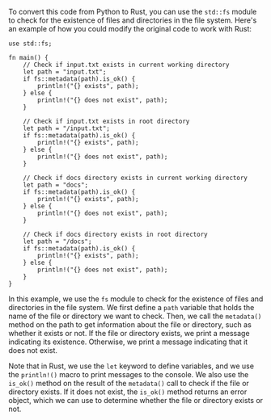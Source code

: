  To convert this code from Python to Rust, you can use the `std::fs` module to check for the existence of files and directories in the file system. Here's an example of how you could modify the original code to work with Rust:
```
use std::fs;

fn main() {
    // Check if input.txt exists in current working directory
    let path = "input.txt";
    if fs::metadata(path).is_ok() {
        println!("{} exists", path);
    } else {
        println!("{} does not exist", path);
    }

    // Check if input.txt exists in root directory
    let path = "/input.txt";
    if fs::metadata(path).is_ok() {
        println!("{} exists", path);
    } else {
        println!("{} does not exist", path);
    }

    // Check if docs directory exists in current working directory
    let path = "docs";
    if fs::metadata(path).is_ok() {
        println!("{} exists", path);
    } else {
        println!("{} does not exist", path);
    }

    // Check if docs directory exists in root directory
    let path = "/docs";
    if fs::metadata(path).is_ok() {
        println!("{} exists", path);
    } else {
        println!("{} does not exist", path);
    }
}
```
In this example, we use the `fs` module to check for the existence of files and directories in the file system. We first define a `path` variable that holds the name of the file or directory we want to check. Then, we call the `metadata()` method on the path to get information about the file or directory, such as whether it exists or not. If the file or directory exists, we print a message indicating its existence. Otherwise, we print a message indicating that it does not exist.

Note that in Rust, we use the `let` keyword to define variables, and we use the `println!()` macro to print messages to the console. We also use the `is_ok()` method on the result of the `metadata()` call to check if the file or directory exists. If it does not exist, the `is_ok()` method returns an error object, which we can use to determine whether the file or directory exists or not.

